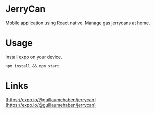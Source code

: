 # JerryCan
Mobile application using React native. Manage gas jerrycans at home.

# Usage

Install [expo](https://expo.io/) on your device.

`npm install && npm start`

# Links

[https://expo.io/@guillaumehaben/jerrycan](https://expo.io/@guillaumehaben/jerrycan)